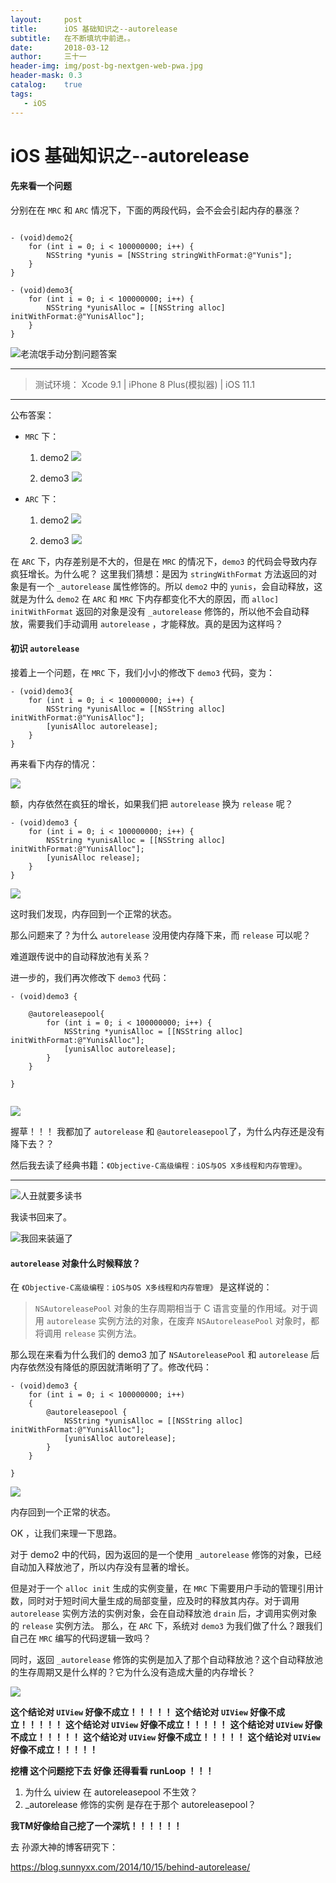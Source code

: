 ```yaml
---
layout:     post
title:      iOS 基础知识之--autorelease
subtitle:   在不断填坑中前进。。
date:       2018-03-12
author:     三十一
header-img: img/post-bg-nextgen-web-pwa.jpg
header-mask: 0.3
catalog:    true
tags:
   - iOS
---
```


# iOS 基础知识之--autorelease

#### 先来看一个问题


分别在在 `MRC` 和 `ARC` 情况下，下面的两段代码，会不会会引起内存的暴涨？

```objective_c

- (void)demo2{
    for (int i = 0; i < 100000000; i++) {
        NSString *yunis = [NSString stringWithFormat:@"Yunis"];
    }
}

- (void)demo3{
    for (int i = 0; i < 100000000; i++) {
        NSString *yunisAlloc = [[NSString alloc] initWithFormat:@"YunisAlloc"];
    }
}

```


![老流氓手动分割问题答案](/media/15208165720124/Jordan.jpeg)




---

> 测试环境： Xcode 9.1 | iPhone 8 Plus(模拟器) | iOS 11.1

---

公布答案：

* `MRC` 下：
    1. demo2 
        ![](/media/15208165720124/15208195864460.jpg)

    2. demo3
        ![](/media/15208165720124/15208196265833.jpg)


* `ARC` 下：
    1. demo2
        ![](/media/15208165720124/15208195271081.jpg)

    2. demo3
    ![](/media/15208165720124/15208194888044.jpg)



在 `ARC` 下，内存差别是不大的，但是在 `MRC` 的情况下，`demo3` 的代码会导致内存疯狂增长。为什么呢？
这里我们猜想：是因为 `stringWithFormat` 方法返回的对象是有一个 `_autorelease` 属性修饰的。所以 `demo2` 中的 `yunis`，会自动释放，这就是为什么 `demo2` 在 `ARC` 和 `MRC` 下内存都变化不大的原因，而 ` alloc] initWithFormat ` 返回的对象是没有 `_autorelease` 修饰的，所以他不会自动释放，需要我们手动调用 `autorelease` ，才能释放。真的是因为这样吗？


#### 初识 `autorelease`


接着上一个问题，在 `MRC` 下，我们小小的修改下 `demo3` 代码，变为：


```objective_c
- (void)demo3{
    for (int i = 0; i < 100000000; i++) {
        NSString *yunisAlloc = [[NSString alloc] initWithFormat:@"YunisAlloc"];
        [yunisAlloc autorelease];
    }
}
```

再来看下内存的情况：

![](/media/15208165720124/15208201049553.jpg)


额，内存依然在疯狂的增长，如果我们把 `autorelease` 换为 `release` 呢？


```objective_c
- (void)demo3 {
    for (int i = 0; i < 100000000; i++) {
        NSString *yunisAlloc = [[NSString alloc] initWithFormat:@"YunisAlloc"];
        [yunisAlloc release];
    }
}
```
![](/media/15208165720124/15208204179320.jpg)

这时我们发现，内存回到一个正常的状态。

那么问题来了？为什么 `autorelease` 没用使内存降下来，而 `release` 可以呢？

难道跟传说中的自动释放池有关系？

进一步的，我们再次修改下 `demo3` 代码：

```objective_c
- (void)demo3 {
    
    @autoreleasepool{
        for (int i = 0; i < 100000000; i++) {
            NSString *yunisAlloc = [[NSString alloc] initWithFormat:@"YunisAlloc"];
            [yunisAlloc autorelease];
        }
    }

}


```


![](/media/15208165720124/15208334393921.jpg)


握草！！！ 我都加了  `autorelease` 和 `@autoreleasepool`了，为什么内存还是没有降下去？？

然后我去读了经典书籍：`《Objective-C高级编程：iOS与OS X多线程和内存管理》`。

----

![人丑就要多读书](/media/15208165720124/rc.jpg)

我读书回来了。

![我回来装逼了](/media/15208165720124/zb.jpg)


####  `autorelease` 对象什么时候释放？

在 `《Objective-C高级编程：iOS与OS X多线程和内存管理》` 是这样说的：
> `NSAutoreleasePool` 对象的生存周期相当于 C 语言变量的作用域。对于调用 `autorelease` 实例方法的对象，在废弃 `NSAutoreleasePool` 对象时，都将调用 `release` 实例方法。


那么现在来看为什么我们的 demo3 加了 `NSAutoreleasePool` 和  `autorelease` 后内存依然没有降低的原因就清晰明了了。修改代码：


```objective_c
- (void)demo3 {
    for (int i = 0; i < 100000000; i++)
    {
        @autoreleasepool {
            NSString *yunisAlloc = [[NSString alloc] initWithFormat:@"YunisAlloc"];
            [yunisAlloc autorelease];
        }
    }

}

```
![](media/15208165720124/15209243952932.jpg)


内存回到一个正常的状态。


OK ，让我们来理一下思路。

对于 demo2 中的代码，因为返回的是一个使用 `_autorelease` 修饰的对象，已经自动加入释放池了，所以内存没有显著的增长。

但是对于一个 `alloc init` 生成的实例变量，在 `MRC` 下需要用户手动的管理引用计数，同时对于短时间大量生成的局部变量，应及时的释放其内存。对于调用 `autorelease` 实例方法的实例对象，会在自动释放池 `drain` 后，才调用实例对象的 `release` 实例方法。
那么，在 `ARC` 下，系统对 `demo3` 为我们做了什么？跟我们自己在 `MRC` 编写的代码逻辑一致吗？

同时，返回 `_autorelease` 修饰的实例是加入了那个自动释放池？这个自动释放池的生存周期又是什么样的？它为什么没有造成大量的内存增长？

![](/media/15208165720124/15209960318680.jpg)



**这个结论对 `UIView` 好像不成立！！！！！**
**这个结论对 `UIView` 好像不成立！！！！！**
**这个结论对 `UIView` 好像不成立！！！！！**
**这个结论对 `UIView` 好像不成立！！！！！**
**这个结论对 `UIView` 好像不成立！！！！！**
**这个结论对 `UIView` 好像不成立！！！！！**



**挖槽 这个问题挖下去 好像 还得看看 runLoop ！！！**


1. 为什么 uiview 在 autoreleasepool 不生效？
2. _autorelease 修饰的实例 是存在于那个 autoreleasepool？

**我TM好像给自己挖了一个深坑！！！！！！**


去 孙源大神的博客研究下：

https://blog.sunnyxx.com/2014/10/15/behind-autorelease/

